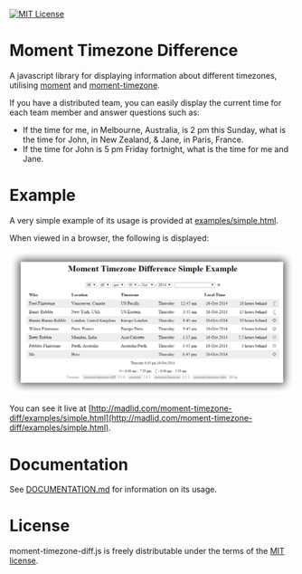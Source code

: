 [![MIT License][license-image]][license-url]

# Moment Timezone Difference

A javascript library for displaying information about different timezones, utilising [moment](http://momentjs.com/) and [moment-timezone](http://momentjs.com/timezone/).

If you have a distributed team, you can easily display the current time for each team member
and answer questions such as:
- If the time for me, in Melbourne, Australia, is 2 pm this Sunday, what is the time for John, in New Zealand, & Jane, in Paris, France.
- If the time for John is 5 pm Friday fortnight, what is the time for me and Jane.

# Example

A very simple example of its usage is provided at [examples/simple.html](examples/simple.html).

When viewed in a browser, the following is displayed:

![Simple example of moment-timezone-diff](images/simple.png)

You can see it live at [http://madlid.com/moment-timezone-diff/examples/simple.html](http://madlid.com/moment-timezone-diff/examples/simple.html).

# Documentation

See [DOCUMENTATION.md](DOCUMENTATION.md) for information on its usage.

# License

moment-timezone-diff.js is freely distributable under the terms of the [MIT license](LICENSE).

[license-image]: http://img.shields.io/badge/license-MIT-blue.svg?style=flat
[license-url]: LICENSE
